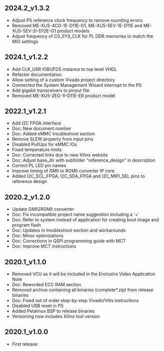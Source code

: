 ## 2024.2_v1.3.2
* Adjust PS reference clock frequency to remove rounding errors
* Removed ME-XU5-4CG-1E-D11E-G1, ME-XU5-5EV-1E-D11E and ME-XU5-5EV-2I-D12E-G1 product models
* Adjust frequency of C0_SYS_CLK for PL DDR memories to match the MIG settings

## 2024.1_v1.2.2
* Add CLK_USR IOBUFDS instance to top level VHDL
* Refactor documentation
* Allow setting of a custom Vivado project directory
* Connected the System Management Wizard interrupt to the PS
* Add gigabit transceivers to pinout file
* Removed ME-XU5-2EG-1I-D11E-ER product model

## 2022.1_v1.2.1
* Add I2C FPGA interface
* Doc: New document number
* Doc: Added eMMC troubleshoot section
* Remove SLEW property from input pins
* Disabled PullUps for eMMC IOs
* Fixed temperature limits
* Doc: Corrected links due to new Xilinx website
* Doc: Adjust base_dir with subfolder "reference_design" in description
* Correct PL LED pin names
* Improve timing of GMII to RGMII converter IP core
* Added I2C_SCL_FPGA, I2C_SDA_FPGA and I2C_MIPI_SEL pins to reference design

## 2020.2_v1.2.0
* Update GMII2RGMII converter
* Doc: Fix incompatible project name suggestion including a '+'
* Doc: Refer to system instead of application for creating boot image and program flash
* Doc: Updates in troubleshoot section and workarounds
* Doc: Minor optimizations
* Doc: Corrections in QSPI programming guide with MCT
* Doc: Improve MCT instructions

## 2020.1_v1.1.0
* Removed VCU as it will be included in the Enclustra Video Application Note
* Doc: Reworded ECC RAM section
* Removed archive containing all binaries (complete*.zip) from release binaries
* Doc: Fixed out of order step-by-step Vivado/Vitis instructions
* Disabled USB reset in PS
* Added Petalinux BSP to release binaries
* Versioning now includes Xilinx tool version

## 2020.1_v1.0.0
* First release
